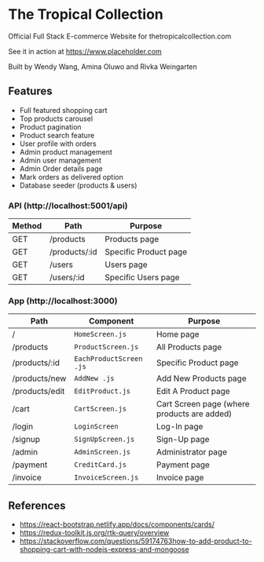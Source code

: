 # The Tropical Collection

Official Full Stack E-commerce Website for thetropicalcollection.com

See it in action at https://www.placeholder.com

Built by Wendy Wang, Amina Oluwo and Rivka Weingarten

## Features

- Full featured shopping cart
- Top products carousel
- Product pagination
- Product search feature
- User profile with orders
- Admin product management
- Admin user management
- Admin Order details page
- Mark orders as delivered option
- Database seeder (products & users)

### API (http://localhost:5001/api)

| Method | Path          | Purpose               |
| ------ | ------------- | --------------------- |
| GET    | /products     | Products page         |
| GET    | /products/:id | Specific Product page |
| GET    | /users        | Users page            |
| GET    | /users/:id    | Specific Users page   |

### App (http://localhost:3000)

| Path           | Component               | Purpose                                     |
| -------------- | ----------------------- | ------------------------------------------- |
| /              | `HomeScreen.js`         | Home page                                   |
| /products      | `ProductScreen.js`      | All Products page                           |
| /products/:id  | `EachProductScreen .js` | Specific Product page                       |
| /products/new  | `AddNew .js`            | Add New Products page                       |
| /products/edit | `EditProduct.js`        | Edit A Product page                         |
| /cart          | `CartScreen.js`         | Cart Screen page (where products are added) |
| /login         | `LoginScreen`           | Log-In page                                 |
| /signup        | `SignUpScreen.js`       | Sign-Up page                                |
| /admin         | `AdminScreen.js`        | Administrator page                          |
| /payment       | `CreditCard.js`         | Payment page                                |
| /invoice       | `InvoiceScreen.js`      | Invoice page                                |

## References

- https://react-bootstrap.netlify.app/docs/components/cards/
- https://redux-toolkit.js.org/rtk-query/overview
- https://stackoverflow.com/questions/59174763how-to-add-product-to-shopping-cart-with-nodejs-express-and-mongoose
